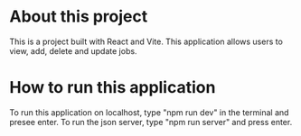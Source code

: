 # About this project
This is a project built with React and Vite. This application allows users to view, add, delete and update jobs.

# How to run this application
To run this application on localhost, type "npm run dev" in the terminal and presee enter. To run the json server, type "npm run server" and press enter.
